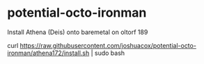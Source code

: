 potential-octo-ironman
======================

Install Athena (Deis) onto baremetal on oltorf 189

curl https://raw.githubusercontent.com/joshuacox/potential-octo-ironman/athena172/install.sh | sudo bash
